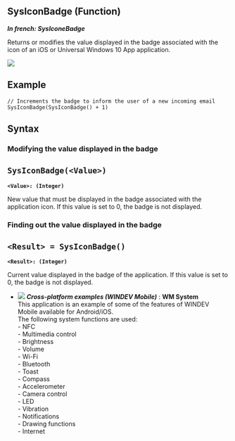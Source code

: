 
## SysIconBadge (Function)

***In french: SysIconeBadge***



<a name="XUse"></a>
<a name="Use"></a>
<a name="description"></a>
Returns or modifies the value displayed in the badge associated with the icon of an iOS or Universal Windows 10 App application.

![](https://doc.pcsoft.fr/en-US/images/image.awp?langid=3&name=sysIconeBadge.gif)



<a name="Example1"></a>
<a name="sample_code"></a>

## Example


```wl
// Increments the badge to inform the user of a new incoming email
SysIconBadge(SysIconBadge() + 1)
```

<a name="XSYNTAX"></a>

## Syntax
<a name="SYNTAX1"></a>

### Modifying the value displayed in the badge

`SysIconBadge(<Value>)`
---

**`<Value>: (Integer)`**

New value that must be displayed in the badge associated with the application icon. If this value is set to 0, the badge is not displayed. 


<a name="SYNTAX2"></a>

### Finding out the value displayed in the badge

`<Result> = SysIconBadge()`
---

**`<Result>: (Integer)`**

Current value displayed in the badge of the application. If this value is set to 0, the badge is not displayed. 




- ![](https://doc.pcsoft.fr/en-US/images/image.awp?langid=3&name=WMSystem.gif) ***Cross-platform examples (WINDEV Mobile)*** : **WM System** <br>This application is an example of some of the features of WINDEV Mobile available for Android/iOS.<br>The following system functions are used: <br>- NFC<br>- Multimedia control<br>- Brightness<br>- Volume<br>- Wi-Fi<br>- Bluetooth<br>- Toast<br>- Compass<br>- Accelerometer<br>- Camera control<br>- LED<br>- Vibration<br>- Notifications<br>- Drawing functions<br>- Internet



<a name="XComponent"></a>

